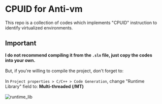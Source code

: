 # CPUID for Anti-vm
This repo is a collection of codes which implements "CPUID" instruction to identify virtualized environments.</br>

## Important
**I do not recommend compiling it from the `.sln` file, just copy the codes into your own.** </br></br>
But, if you're willing to compile the project, don't forget to: </br></br>
In `Project properties > C/C++ > Code Generation`, change "Runtime Library" field to: **Multi-threaded (/MT)** </br></br>
![runtime_lib](https://github.com/spyw4re/cpuid_for_antivm/blob/master/assets/runtime_lib.png)
